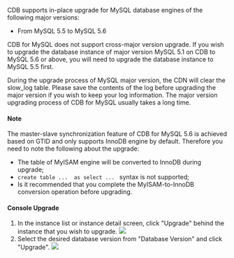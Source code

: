 CDB supports in-place upgrade for MySQL database engines of the following major versions:
* From MySQL 5.5 to MySQL 5.6

CDB for MySQL does not support cross-major version upgrade. If you wish to upgrade the database instance of major version MySQL 5.1 on CDB to MySQL 5.6 or above, you will need to upgrade the database instance to MySQL 5.5 first.

During the upgrade process of MySQL major version, the CDN will clear the slow\_log table. Please save the contents of the log before upgrading the major version if you wish to keep your log information. The major version upgrading process of CDB for MySQL usually takes a long time.

#### Note
The master-slave synchronization feature of CDB for MySQL 5.6 is achieved based on GTID and only supports InnoDB engine by default. Therefore you need to note the following about the upgrade:
* The table of MyISAM engine will be converted to InnoDB during upgrade;
* `create table ...  as select ... ` syntax is not supported;
* Is it recommended that you complete the MyISAM-to-InnoDB conversion operation before upgrading.

#### Console Upgrade
1. In the instance list or instance detail screen, click "Upgrade" behind the instance that you wish to upgrade.
	![][image-1]
2. Select the desired database version from "Database Version" and click "Upgrade".
	![][image-2]

[image-1]:	//mc.qcloudimg.com/static/img/f4eaf9b29aab12a0ae7547e858c68951/image.png
[image-2]:	//mc.qcloudimg.com/static/img/b84f5f33e1687d22b543cef8d7e391eb/image.png
